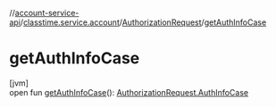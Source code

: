 //[account-service-api](../../../index.md)/[classtime.service.account](../index.md)/[AuthorizationRequest](index.md)/[getAuthInfoCase](get-auth-info-case.md)

# getAuthInfoCase

[jvm]\
open fun [getAuthInfoCase](get-auth-info-case.md)(): [AuthorizationRequest.AuthInfoCase](-auth-info-case/index.md)
